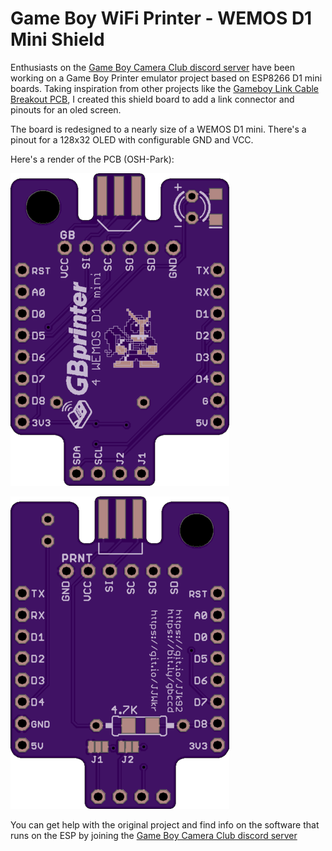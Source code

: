 # Game Boy WiFi Printer - WEMOS D1 Mini Shield

Enthusiasts on the [Game Boy Camera Club discord server](http://bit.ly/gbccd) have been working on a Game Boy Printer emulator project based on ESP8266 D1 mini boards. Taking inspiration from other projects like the [Gameboy Link Cable Breakout PCB](https://github.com/Palmr/gb-link-cable), I created this shield board to add a link connector and pinouts for an oled screen.

The board is redesigned to a nearly size of a WEMOS D1 mini. There's a pinout for a 128x32 OLED with configurable GND and VCC.

Here's a render of the PCB (OSH-Park):

![2D render of the front pcb design](images/gbc_wp_front.png)

![2D render of the back pcb design](images/gbc_wp_back.png)

You can get help with the original project and find info on the software that runs on the ESP by joining the [Game Boy Camera Club discord server](http://bit.ly/gbccd)
